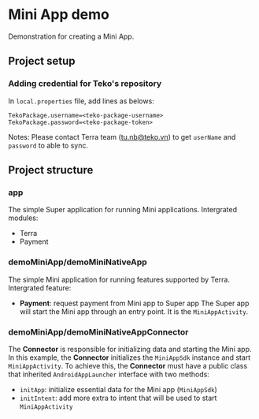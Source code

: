 # Mini App demo

Demonstration for creating a Mini App.

## Project setup

### Adding credential for Teko's repository

In `local.properties` file, add lines as belows:

```
TekoPackage.username=<teko-package-username>
TekoPackage.password=<teko-package-token>
```

Notes: Please contact Terra team (tu.nb@teko.vn) to get `userName` and `password` to able to sync.

## Project structure

### app

The simple Super application for running Mini applications.
Intergrated modules:

- Terra
- Payment

### demoMiniApp/demoMiniNativeApp

The simple Mini application for running features supported by Terra.
Intergrated feature:

- **Payment**: request payment from Mini app to Super app
  The Super app will start the Mini app through an entry point. It is the `MiniAppActivity`.

### demoMiniApp/demoMiniNativeAppConnector

The **Connector** is responsible for initializing data and starting the Mini app. In this example, the **Connector** initializes the `MiniAppSdk` instance and start `MiniAppActivity`. To achieve this, the **Connector** must have a public class that inherited `AndroidAppLauncher` interface with two methods:

- `initApp`: initialize essential data for the Mini app (`MiniAppSdk`)
- `initIntent`: add more extra to intent that will be used to start `MiniAppActivity`
